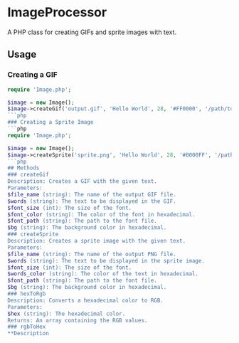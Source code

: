 
# ImageProcessor

A PHP class for creating GIFs and sprite images with text.

## Usage

### Creating a GIF

```php
require 'Image.php';

$image = new Image();
$image->createGif('output.gif', 'Hello World', 28, '#FF0000', '/path/to/font.ttf', '#FFFFFF');
```php
### Creating a Sprite Image
```php
require 'Image.php';

$image = new Image();
$image->createSprite('sprite.png', 'Hello World', 28, '#0000FF', '/path/to/font.ttf', '#FFFFFF');
```php
## Methods
### createGif
Description: Creates a GIF with the given text.
Parameters:
$file_name (string): The name of the output GIF file.
$words (string): The text to be displayed in the GIF.
$font_size (int): The size of the font.
$font_color (string): The color of the font in hexadecimal.
$font_path (string): The path to the font file.
$bg (string): The background color in hexadecimal.
### createSprite
Description: Creates a sprite image with the given text.
Parameters:
$file_name (string): The name of the output PNG file.
$words (string): The text to be displayed in the sprite image.
$font_size (int): The size of the font.
$words_color (string): The color of the text in hexadecimal.
$font_path (string): The path to the font file.
$bg (string): The background color in hexadecimal.
### hexToRgb
Description: Converts a hexadecimal color to RGB.
Parameters:
$hex (string): The hexadecimal color.
Returns: An array containing the RGB values.
### rgbToHex
**Description
